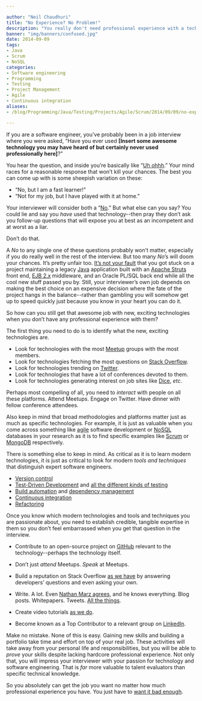 ```yaml
---

author: "Neil Chaudhuri"
title: "No Experience? No Problem!"
description: "You really don't need professional experience with a technology to get a job in it. Just passion." 
banner: "img/banners/confused.jpg"
date: 2014-09-09
tags:
- Java
- Scrum
- NoSQL
categories: 
- Software engineering
- Programming
- Testing
- Project Management
- Agile
- Continuous integration
aliases:
- /blog/Programming/Java/Testing/Projects/Agile/Scrum/2014/09/09/no-experience-no-problem

---
```


If you are a software engineer, you’ve probably been in a job interview where you were asked, “Have you ever used 
**[Insert some awesome technology you may have heard of but certainly never used professionally here]**?”

You hear the question, and inside you’re basically like “[Uh ohhh](https://www.youtube.com/watch?v=uACvFAm6JSM).” Your mind races for a reasonable response that 
won’t kill your chances. The best you can come up with is some sheepish variation on these:

* “No, but I am a fast learner!”
* “Not for my job, but I have played with it at home.”

Your interviewer will consider both a “[No](https://www.youtube.com/watch?v=NxGKUujCBJs).” But what else can you say? You could lie and say you *have* used that 
technology--then pray they don’t ask you follow-up questions that will expose you at best as an incompetent and at worst as a liar. 

Don’t do that.

A *No* to any single one of these questions probably won’t matter, especially if you do really well in the rest of the 
interview. But too many *No*’s will doom your chances. It’s pretty unfair too. [It’s not your fault](https://www.youtube.com/watch?v=GtkST5-ZFHw) 
that you got stuck on a project maintaining a legacy [Java](/tags/java) application built with 
an [Apache Struts]( http://struts.apache.org/) front end, [EJB 2.x](http://help.eclipse.org/juno/index.jsp?topic=%2Forg.eclipse.jst.ejb.doc.user%2Ftopics%2Fcearch.html) 
middleware, and an Oracle PL/SQL back end while all the cool new stuff passed you by. Still, your interviewer’s own job 
depends on making the best choice on an expensive decision where the fate of the project hangs in the balance--rather than gambling 
you will somehow get up to speed quickly just because you know in your heart you can do it.

So how can you still get that awesome job with new, exciting technologies when you don’t have any professional experience with them?

The first thing you need to do is to identify what the new, exciting technologies are.

* Look for technologies with the most [Meetup](http://www.meetup.com/) groups with the most members.
* Look for technologies fetching the most questions on [Stack Overflow](http://stackoverflow.com/).
* Look for technologies trending on [Twitter](https://twitter.com/).
* Look for technologies that have a lot of conferences devoted to them.
* Look for technologies generating interest on job sites like [Dice](http://www.dice.com/), *etc*.

Perhaps most compelling of all, you need to *interact* with people on all these platforms. Attend Meetups. Engage on Twitter. 
Have dinner with fellow conference attendees.

Also keep in mind that broad methodologies and platforms matter just as much as specific technologies. For example, it is 
just as valuable when you come across something like [agile](/categories/agile) software development or 
[NoSQL](/tags/nosql) databases in your research as it is to find specific examples like [Scrum](/tags/scrum) 
or [MongoDB](/tags/mongodb) respectively.

There is something else to keep in mind. As critical as it is to learn modern technologies, it is just as critical to 
look for modern *tools and techniques* that distinguish expert software engineers.

* [Version control](http://git-scm.com/book/en/Getting-Started-About-Version-Control) 
* [Test-Driven Development](http://www.agiledata.org/essays/tdd.html) and [all the different kinds of testing](http://gcn.com/Articles/2013/12/10/software-testing.aspx?Page=1)
* [Build automation](http://stackoverflow.com/questions/610732/what-is-build-automation-software-for-example-ant) and [dependency management](http://www.gradle.org/docs/current/userguide/artifact_dependencies_tutorial.html) 
* [Continuous integration](http://martinfowler.com/articles/continuousIntegration.html) 
* [Refactoring](http://en.wikipedia.org/wiki/Code_refactoring) 

Once you know which modern technologies and tools and techniques you are passionate about, you need to establish credible, 
tangible expertise in them so you don’t feel embarrassed when you get that question in the interview. 

* Contribute to an open-source project on [GitHub](https://github.com/) relevant to the technology--perhaps the technology itself.

* Don’t just *attend* Meetups. *Speak* at Meetups.

* Build a reputation on Stack Overflow [as we have](http://stackoverflow.com/users/1347281/vidya) by answering developers’ questions and even asking your own.

* Write. A lot. Even [Nathan Marz agrees](http://nathanmarz.com/blog/you-should-blog-even-if-you-have-no-readers.html), and he knows everything. Blog posts. Whitepapers. Tweets. [All the things](http://shelovesmagazine.com/wp-content/uploads/2013/09/all-the-things.jpg?0a5258).

* Create video tutorials [as we do](https://www.youtube.com/channel/UC24LVc8Bb65SF6LW-SLog9A).

* Become known as a Top Contributor to a relevant group on [LinkedIn](http://www.linkedin.com).

Make no mistake. None of this is easy. Gaining new skills and building a portfolio take time and effort on top of your real 
job. These activities will take away from your personal life and responsibilities, but you will be able to *prove* your skills 
despite lacking hardcore professional experience. Not only that, you will impress your interviewer with your passion 
for technology and software engineering. That is *far* more valuable to talent evaluators than specific technical knowledge.

So you absolutely can get the job you want no matter how much professional experience you have. You just have to 
[want it bad enough](https://www.youtube.com/watch?v=scr2PrcDxEo).